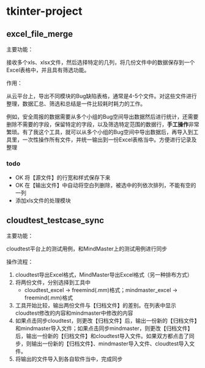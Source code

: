 # tkinter-project

## excel_file_merge

主要功能：

接收多个xls、xlsx文件，然后选择特定的几列，将几份文件中的数据保存到一个Excel表格中，并且具有筛选功能。

作用：

从云平台上，导出不同模块的Bug缺陷表格，通常是4-5个文件。对这些文件进行整理，数据汇总、筛选和总结是一件比较耗时耗力的工作。

例如，安全周报的数据需要从多个小组的Bug空间导出数据然后进行统计，还需要删除不需要的字段，保留特定的字段，以及筛选特定范围的数据行，**手工操作**非常繁琐。有了我这个工具，就可以从多个小组的Bug空间中导出数据后，再导入到工具里，一次性操作所有文件，并统一输出到一份Excel表格当中。方便进行记录及整理

### todo

- OK 将【源文件】的行宽和样式保存下来
- OK 在【输出文件】中自动将空白列删除，被选中的列依次排列，不能有空的一列
- 添加xls文件的处理模块

## cloudtest_testcase_sync

主要功能：

cloudtest平台上的测试用例，和MindMaster上的测试用例进行同步

操作流程：

1. cloudtest导出Excel格式，MindMaster导出Excel格式（另一种排布方式）
2. 将两份文件，分别选择到工具中
    - cloudtest_excel -> freemind(.mm)格式；mindmaster_excel -> freemind(.mm)格式
3. 工具开始比较，输出两份文件与【归档文件】的差别。在列表中显示cloudtest修改的内容和mindmaster中修改的内容
4. 如果点击同步cloudtest，则更改【归档文件】后，输出一份新的【归档文件】和mindmaster导入文件；如果点击同步mindmaster，则更改【归档文件】后，输出一份新的【归档文件】和cloudtest导入文件。如果双方都点击了同步，则输出一份新的【归档文件】、mindmaster导入文件、cloudtest导入文件。
5. 将输出的文件导入到各自软件当中，完成同步
